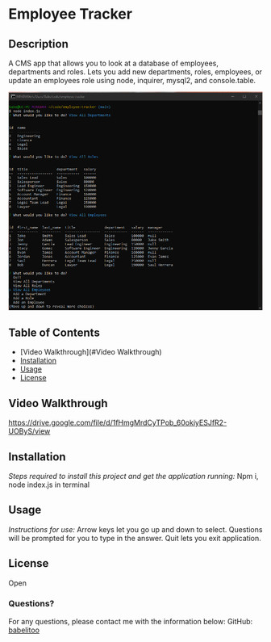 # Employee Tracker

## Description
A CMS app that allows you to look at a database of employees, departments and roles. Lets you add new departments, roles, employees, or update an employees role using node, inquirer, mysql2, and console.table.

![Screen Shot](./assets/employee-track.png)

## Table of Contents
* [Video Walkthrough](#Video Walkthrough)
* [Installation](#installation)
* [Usage](#usage)
* [License](#license)

## Video Walkthrough
https://drive.google.com/file/d/1fHmgMrdCyTPob_60okiyESJfR2-UOByS/view

## Installation

*Steps required to install this project and get the application running:*
Npm i, node index.js in terminal

 ## Usage
*Instructions for use:*
Arrow keys let you go up and down to select. Questions will be prompted for you to type in the answer. Quit lets you exit application.
## License
Open

### Questions?
For any questions, please contact me with the information below:
GitHub: [babelitoo](https://github.com/babelitoo)
